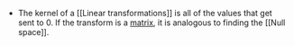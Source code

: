 - The kernel of a [[Linear transformations]] is all of the values that get sent to 0. If the transform is a [matrix]([[Matrices]]), it is analogous to finding the [[Null space]].